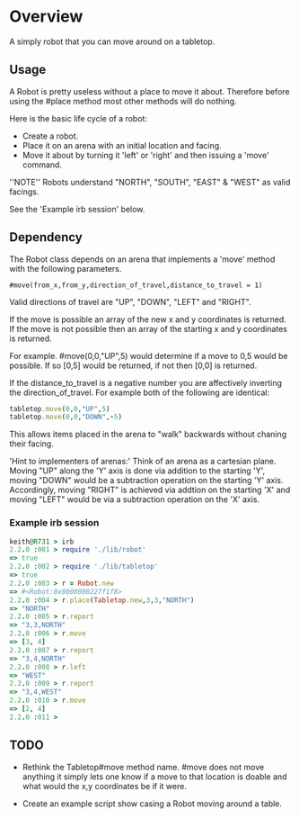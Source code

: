 # Overview
A simply robot that you can move around on a tabletop.

## Usage

A Robot is pretty useless without a place to move it about. Therefore
before using the #place method most other methods will do nothing.

Here is the basic life cycle of a robot:

- Create a robot.
- Place it on an arena with an initial location and facing.
- Move it about by turning it 'left' or 'right' and then issuing a 'move' command.

''NOTE'' Robots understand "NORTH", "SOUTH", "EAST" & "WEST" as valid facings.

See the 'Example irb session' below.

## Dependency

The Robot class depends on an arena that implements a 'move' method with the
following parameters.

```
#move(from_x,from_y,direction_of_travel,distance_to_travel = 1)
```

Valid directions of travel are "UP", "DOWN", "LEFT" and "RIGHT".

If the move is possible an array of the new x and y coordinates is returned.
If the move is not possible then an array of the starting x and y coordinates
is returned.

For example. #move(0,0,"UP",5) would determine if a move to 0,5 would be
possible. If so [0,5] would be returned, if not then [0,0] is returned.

If the distance_to_travel is a negative number you are affectively inverting
the direction_of_travel. For example both of the following are identical:

```ruby
tabletop.move(0,0,"UP",5)
tabletop.move(0,0,"DOWN",-5)
```

This allows items placed in the arena to "walk" backwards without chaning
their facing.

'Hint to implementers of arenas:' Think of an arena as a cartesian plane. Moving
"UP" along the 'Y' axis is done via addition to the starting 'Y', moving "DOWN"
would be a subtraction operation on the starting 'Y' axis. Accordingly, moving
"RIGHT" is achieved via addtion on the starting 'X' and moving "LEFT" would be
via a subtraction operation on the 'X' axis.


### Example irb session

~~~ruby
keith@R731 > irb
2.2.0 :001 > require './lib/robot'
=> true 
2.2.0 :002 > require './lib/tabletop'
=> true 
2.2.0 :003 > r = Robot.new
=> #<Robot:0x0000000227f1f8> 
2.2.0 :004 > r.place(Tabletop.new,3,3,"NORTH")
=> "NORTH" 
2.2.0 :005 > r.report
=> "3,3,NORTH" 
2.2.0 :006 > r.move
=> [3, 4] 
2.2.0 :007 > r.report
=> "3,4,NORTH" 
2.2.0 :008 > r.left
=> "WEST" 
2.2.0 :009 > r.report
=> "3,4,WEST" 
2.2.0 :010 > r.move
=> [2, 4] 
2.2.0 :011 > 
~~~

## TODO

- Rethink the Tabletop#move method name. #move does not move anything it
  simply lets one know if a move to that location is doable and what would the
  x,y coordinates be if it were.

- Create an example script show casing a Robot moving around a table.
